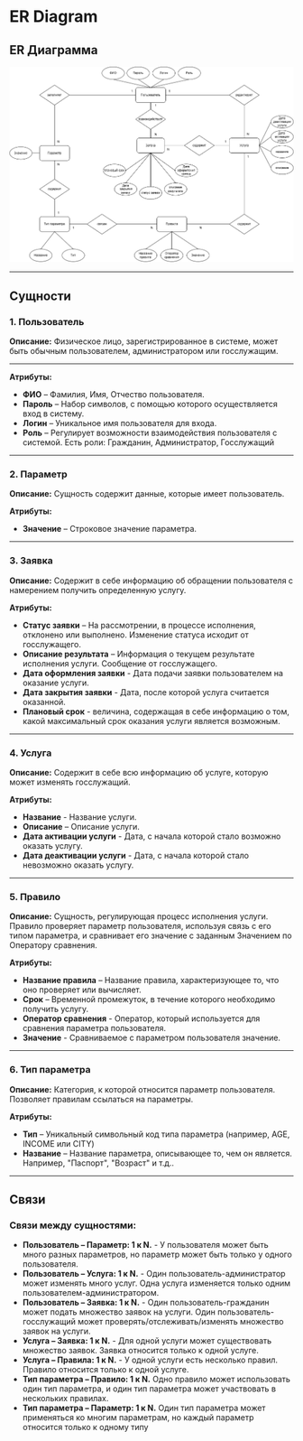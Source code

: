 # ER Diagram
## **ER Диаграмма**

![](https://github.com/IliaKataev/KataevZvedenuk/blob/f3f4cdcc388a12b539a0518d902f763120a5ab05/erd%20diargam/erd.png)

---

## **Сущности**

### **1. Пользователь**

**Описание:** Физическое лицо, зарегистрированное в системе, может быть обычным пользователем, администратором или госслужащим.

---

**Атрибуты:**

- **ФИО** – Фамилия, Имя, Отчество пользователя.
- **Пароль** – Набор символов, с помощью которого осуществляется вход в систему.
- **Логин** – Уникальное имя пользователя для входа.
- **Роль** – Регулирует возможности взаимодействия пользователя с системой. Есть роли: Гражданин, Администратор, Госслужащий

---

### **2. Параметр**

**Описание:** Сущность содержит данные, которые имеет пользователь.

**Атрибуты:**

- **Значение** – Строковое значение параметра.

---

### **3. Заявка**

**Описание:** Содержит в себе информацию об обращении пользователя с намерением получить определенную услугу. 

**Атрибуты:**

- **Статус заявки** – На рассмотрении, в процессе исполнения, отклонено или выполнено. Изменение статуса исходит от госслужащего.
- **Описание результата** – Информация о текущем результате исполнения услуги. Сообщение от госслужащего.
- **Дата оформления заявки** - Дата подачи заявки пользователем на оказание услуги.
- **Дата закрытия заявки** - Дата, после которой услуга считается оказанной.
- **Плановый срок** - величина, содержащая в себе информацию о том, какой максимальный срок оказания услуги является возможным.

---

### **4. Услуга**

**Описание:** Содержит в себе всю информацию об услуге, которую может изменять госслужащий.

**Атрибуты:**

- **Название** - Название услуги.
- **Описание** – Описание услуги.
- **Дата активации услуги** - Дата, с начала которой стало возможно оказать услугу.
- **Дата деактивации услуги** - Дата, с начала которой стало невозможно оказать услугу.

---

### **5. Правило**

**Описание:** Сущность, регулирующая процесс исполнения услуги. Правило проверяет параметр пользователя, используя связь с его типом параметра, и сравнивает его значение с заданным Значением по Оператору сравнения.

**Атрибуты:**

- **Название правила** – Название правила, характеризующее то, что оно проверяет или вычисляет.
- **Срок** – Временной промежуток, в течение которого необходимо получить услугу.
- **Оператор сравнения** -  Оператор, который используется для сравнения параметра пользователя.
- **Значение** - Сравниваемое с параметром пользователя значение.

---

### **6. Тип параметра**
 
 **Описание:** Категория, к которой относится параметр пользователя. Позволяет правилам ссылаться на параметры.
 
 **Атрибуты:**

 - **Тип** – Уникальный символьный код типа параметра (например, AGE, INCOME или CITY)
 - **Название** – Название параметра, описывающее то, чем он является. Например, "Паспорт", "Возраст" и т.д..

---

## **Связи**

### **Cвязи между сущностями:**
- **Пользователь – Параметр: 1 к N.** - У пользователя может быть много разных параметров, но параметр может быть только у одного пользователя.
- **Пользователь – Услуга: 1 к N.** - Один пользователь-администратор может изменять много услуг. Одна услуга изменяется только одним пользователем-администратором.
- **Пользователь – Заявка: 1 к N.** - Один пользователь-гражданин может подать множество заявок на услуги. Один пользователь-госслужащий может проверять/отслеживать/изменять множество заявок на услуги.
- **Услуга – Заявка: 1 к N.** - Для одной услуги может существовать множество заявок. Заявка относится только к одной услуге.
- **Услуга – Правила: 1 к N.** - У одной услуги есть несколько правил. Правило относится только к одной услуге.
- **Тип параметра – Правило: 1 к N.** Одно правило может использовать один тип параметра, и один тип параметра может участвовать в нескольких правилах.
 - **Тип параметра – Параметр: 1 к N.** Один тип параметра может применяться ко многим параметрам, но каждый параметр относится только к одному типу
